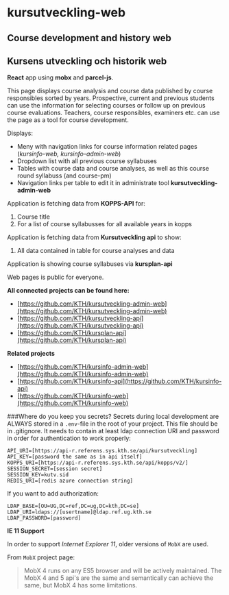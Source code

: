 kursutveckling-web
========
## Course development and history web
## Kursens utveckling och historik web

**React** app using **mobx** and **parcel-js**.

This page displays course analysis and course data published by course responsibles sorted by years. Prospective, current and previous students can use the information for selecting courses or follow up on previous course evaluations. Teachers, course responsibles, examiners etc. can use the page as a tool for course development.

Displays:
- Meny with navigation links for course information related pages (*kursinfo-web, kursinfo-admin-web*)
- Dropdown list with all previous course syllabuses
- Tables with course data and course analyses, as well as this course round syllabuss (and course-pm)
- Navigation links per table to edit it in administrate tool **kursutveckling-admin-web**

Application is fetching data from **KOPPS-API** for:
1. Course title
2. For a list of course syllabusses for all available years in kopps

Application is fetching data from **Kursutveckling api** to show:
1. All data contained in table for course analyses and data

Application is showing course syllabuses via **kursplan-api**

Web pages is public for everyone. 

**All connected projects can be found here:**
- [https://github.com/KTH/kursutveckling-admin-web](https://github.com/KTH/kursutveckling-admin-web)
- [https://github.com/KTH/kursutveckling-api](https://github.com/KTH/kursutveckling-api)
- [https://github.com/KTH/kursplan-api](https://github.com/KTH/kursplan-api)

**Related projects**
- [https://github.com/KTH/kursinfo-admin-web](https://github.com/KTH/kursinfo-admin-web)
- [https://github.com/KTH/kursinfo-api](https://github.com/KTH/kursinfo-api)
- [https://github.com/KTH/kursinfo-web](https://github.com/KTH/kursinfo-web)


###Where do you keep you secrets?
Secrets during local development are ALWAYS stored in a `.env`-file in the root of your project. This file should be in .gitignore. It needs to contain at least ldap connection URI and password in order for authentication to work properly:

```
API_URI=[https://api-r.referens.sys.kth.se/api/kursutveckling]
API_KEY=[password the same as in api itself]
KOPPS_URI=[https://api-r.referens.sys.kth.se/api/kopps/v2/]
SESSION_SECRET=[session secret]
SESSION_KEY=kutv.sid
REDIS_URI=[redis azure connection string]
```

If you want to add authorization:
```
LDAP_BASE=[OU=UG,DC=ref,DC=ug,DC=kth,DC=se]
LDAP_URI=ldaps://[usertname]@ldap.ref.ug.kth.se
LDAP_PASSWORD=[password]
```

**IE 11 Support**

In order to support _Internet Explorer 11_, older versions of `MobX` are used.

From `MobX` project page:

> MobX 4 runs on any ES5 browser and will be actively maintained. The MobX 4 and 5 api's are the same and semantically can achieve the same, but MobX 4 has some limitations.

